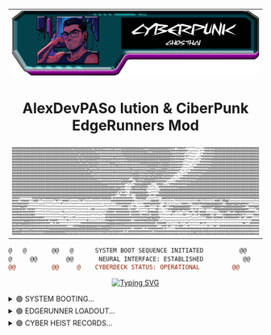  <!-- Home Header -->
<div align="center">
  <table width="100%">
    <tr>
      <td>
        <img src="assets/Header.png">
      </td>
    </tr>
    <tr>
      <td>
        <div align="center">
<!-- Welcome Banner -->
         <h1>AlexDevPASo lution & CiberPunk EdgeRunners Mod</h2>
       </div>
      </td>
    </tr>
    <tr>
      <td>
        <img src="assets/ascii-art.png">
      </td>
    </tr>
  </table>
</div>
<div align="center">
  
  ```diff
  @   @       @@   @      SYSTEM BOOT SEQUENCE INITIATED          @@      @@      @
  @     @@        @@       NEURAL INTERFACE: ESTABLISHED           @@        @@
  @@          @@     @    CYBERDECK STATUS: OPERATIONAL         @@          @@      @@
  ```

[![Typing SVG](https://readme-typing-svg.herokuapp.com?font=Share+Tech+Mono&size=25&duration=4000&pause=1000&color=00E0FF&center=true&vCenter=true&random=false&width=980&lines=NETRUNNER+STATUS%3A+ONLINE;EXECUTING+NEURAL+PROTOCOLS...;REALITY+DISTORTION+FIELD+ACTIVATED)](https://git.io/typing-svg)

</div>
<details>
<!-- About me Section -->
<summary>🟢 SYSTEM BOOTING...</summary>

## System Status

```diff
+ CONNECTION_STATUS: ACTIVE
+ PING: 23ms
+ ENCRYPTION: ENABLED
```
  
<div align="center">
  <table width="100%">
    <td>
      <img src="assets/About_me.png">
    </td>
  </table>
</div>
</details>
<details>
<!-- Skills Section -->
<summary>🟢 EDGERUNNER LOADOUT...</summary>

##  Cyberware Modules (Skills)

<div align="center">
  <table>
    <tr>
      <th><img src="https://cdn.jsdelivr.net/gh/devicons/devicon@latest/icons/windows11/windows11-original.svg" width="50"><br>Windows<br></th>
          <img src="https://cdn.jsdelivr.net/gh/devicons/devicon@latest/icons/apple/apple-original.svg" width="50"><br>Apple<br>  
          <img src="https://cdn.jsdelivr.net/gh/devicons/devicon@latest/icons/ubuntu/ubuntu-original.svg" width="50"><br>Ubuntu<br>
          <img src="https://cdn.jsdelivr.net/gh/devicons/devicon@latest/icons/android/android-original.svg" width="50"><br>Android
      </th>
      <th>
        <img src="assets/SANdervis.png">
      </th>
      <th>
        
      </th>
    </tr>
  </table>
</div>
    
    <td align="center"><img src="https://cdn.jsdelivr.net/gh/devicons/devicon@latest/icons/android/android-original.svg" width="50"><br>Android</td>
    <td align="center"><img src="https://cdn.jsdelivr.net/gh/devicons/devicon@latest/icons/androidstudio/androidstudio-original.svg" width="50"><br>AndroidStudio</td>
    <td align="center"><img src="https://cdn.jsdelivr.net/gh/devicons/devicon@latest/icons/vscode/vscode-original.svg" width="50"><br>VSCode</td>
    <td align="center"><img src="https://cdn.jsdelivr.net/gh/devicons/devicon/icons/git/git-original.svg" width="50"><br>Git</td>
    <td align="center"><img src="https://cdn.jsdelivr.net/gh/devicons/devicon@latest/icons/github/github-original.svg" width="50"><br>GitHub</td>
    <td align="center"><img src="https://cdn.jsdelivr.net/gh/devicons/devicon@latest/icons/mysql/mysql-original.svg" width="50"><br>MySQL</td>
    <td align="center"><img src="https://cdn.jsdelivr.net/gh/devicons/devicon@latest/icons/powershell/powershell-original.svg" width="50"><br>Powershell</td>
    <td align="center"><img src="https://cdn.jsdelivr.net/gh/devicons/devicon@latest/icons/bash/bash-original.svg" width="50"><br>Bash</td>
      <td align="center"><img src="https://cdn.jsdelivr.net/npm/simple-icons/icons/jirasoftware.svg" width="50"><br>Jira Software</td>
      <td align="center"><img src="https://cdn.jsdelivr.net/npm/simple-icons@latest/icons/autodesk.svg" width="50"><br>AutoDesk</td>
      <td align="center"><img src="https://cdn.jsdelivr.net/gh/devicons/devicon@latest/icons/markdown/markdown-original.svg" width="50"><br>Markdown</td>
      <td align="center"><img src="https://cdn.jsdelivr.net/gh/devicons/devicon/icons/javascript/javascript-original.svg" width="50"><br>JavaScript</td>
      <td align="center"><img src="https://cdn.jsdelivr.net/gh/devicons/devicon/icons/python/python-original.svg" width="50"><br>Python</td>
      <td align="center"><img src="https://cdn.jsdelivr.net/gh/devicons/devicon/icons/react/react-original.svg" width="50"><br>React</td>
    </tr>
  </table> 
</div>
</details>
<details>
<!-- Projects Section -->
<summary>🟢 CYBER HEIST RECORDS...</summary>

## FEATURED OPERATIONS
  
<div>
</div>
</details>




